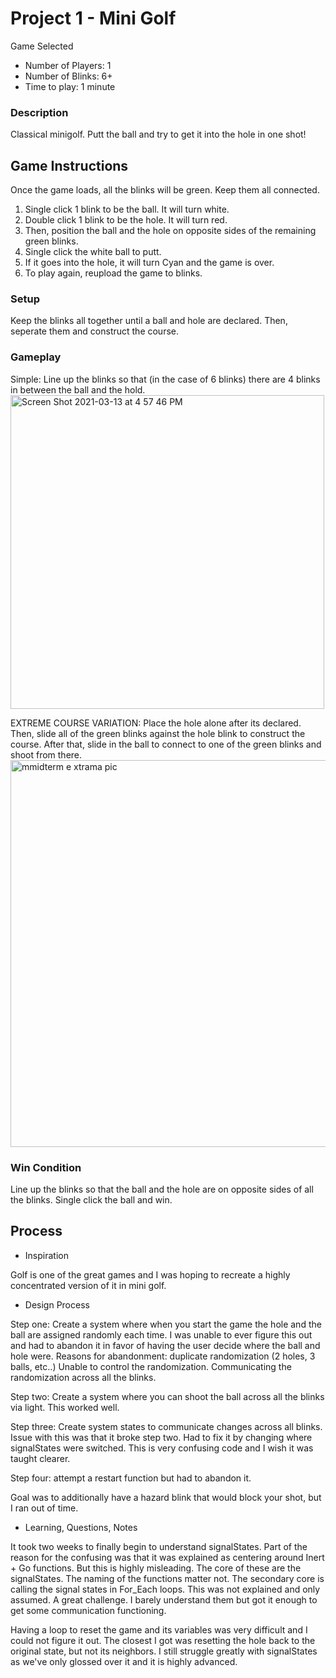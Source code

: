 # Project 1 - Mini Golf

Game Selected
- Number of Players: 1
- Number of Blinks: 6+
- Time to play: 1 minute 

### Description
Classical minigolf. Putt the ball and try to get it into the hole in one shot! 

## Game Instructions
Once the game loads, all the blinks will be green. Keep them all connected.
1. Single click 1 blink to be the ball. It will turn white. 
2. Double click 1 blink to be the hole. It will turn red. 
3. Then,  position the ball and the hole on opposite sides of the remaining green blinks. 
4. Single click the white ball to putt.
5. If it goes into the hole, it will turn Cyan and the game is over. 
6. To play again, reupload the game to blinks. 

### Setup
Keep the blinks all together until a ball and hole are declared. Then, seperate them and construct the course. 
### Gameplay
Simple: Line up the blinks so that (in the case of 6 blinks) there are 4 blinks in between the ball and the hold. 
<img width="502" alt="Screen Shot 2021-03-13 at 4 57 46 PM" src="https://user-images.githubusercontent.com/78987969/111050895-5599e880-841d-11eb-9cec-e506162ce5e9.png">


  EXTREME COURSE VARIATION:
  Place the hole alone after its declared. Then, slide all of the green blinks against the hole blink to construct the course. After that, slide in the ball to connect to one of the green blinks and shoot from there. 
 <img width="619" alt="mmidterm e xtrama pic" src="https://user-images.githubusercontent.com/78987969/111050927-837f2d00-841d-11eb-8dbf-8cb96db478e5.png">


### Win Condition
Line up the blinks so that the ball and  the hole are on opposite sides of all the blinks. Single click the ball and win.  

## Process

- Inspiration

Golf is one of the great games and I was hoping to recreate a highly concentrated version of it in mini golf. 

- Design Process

Step one: Create a system where when you start the game the hole and the ball are assigned randomly each time. 
  I was unable to ever figure this out and had to abandon it in favor of having the user decide where the ball and hole were. 
  Reasons for abandonment: duplicate randomization (2 holes, 3 balls, etc..) Unable to control the randomization. Communicating the randomization across all the  blinks. 
  
  Step two: Create a system where you can shoot the ball across all the blinks via light. This worked well. 
  
  Step three: Create system states to communicate changes across all blinks. Issue with this was that it broke step two. Had to fix it by changing where signalStates were switched.  This is very confusing code and I wish it was taught clearer. 
  
  Step four: attempt a restart function but had to abandon it. 
  
  Goal was to additionally have a hazard blink that would block your shot, but I ran out of time. 

- Learning, Questions, Notes

It took two weeks to finally begin to understand signalStates. Part of the reason for the confusing was that it was explained as centering around Inert + Go functions. But this is highly misleading.  The core of these are the signalStates. The naming of the functions matter not. The secondary core is calling the signal states in For_Each loops. This was not explained and only assumed. A great challenge. I barely understand them but got it enough to get some communication functioning. 

Having a loop to reset the game and its variables was very difficult and I could not figure it out. The closest I got was resetting the hole back to the original state, but not its neighbors. I still struggle greatly with signalStates as we've only glossed over it and it is highly advanced. 
